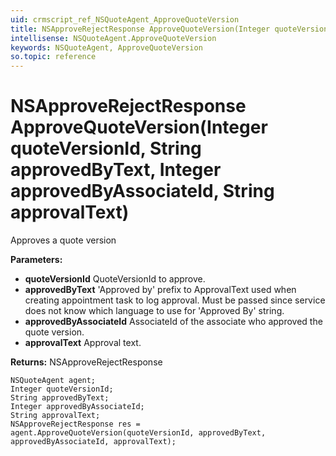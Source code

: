 ```yaml
---
uid: crmscript_ref_NSQuoteAgent_ApproveQuoteVersion
title: NSApproveRejectResponse ApproveQuoteVersion(Integer quoteVersionId, String approvedByText, Integer approvedByAssociateId, String approvalText)
intellisense: NSQuoteAgent.ApproveQuoteVersion
keywords: NSQuoteAgent, ApproveQuoteVersion
so.topic: reference
---
```


# NSApproveRejectResponse ApproveQuoteVersion(Integer quoteVersionId, String approvedByText, Integer approvedByAssociateId, String approvalText)

Approves a quote version

**Parameters:**
 - **quoteVersionId** QuoteVersionId to approve.
 - **approvedByText** 'Approved by' prefix to ApprovalText used when creating appointment task to log approval. Must be passed since service does not know which language to use for 'Approved By' string.
 - **approvedByAssociateId** AssociateId of the associate who approved the quote version.
 - **approvalText** Approval text.

**Returns:** NSApproveRejectResponse

```crmscript
NSQuoteAgent agent;
Integer quoteVersionId;
String approvedByText;
Integer approvedByAssociateId;
String approvalText;
NSApproveRejectResponse res = agent.ApproveQuoteVersion(quoteVersionId, approvedByText, approvedByAssociateId, approvalText);
```

